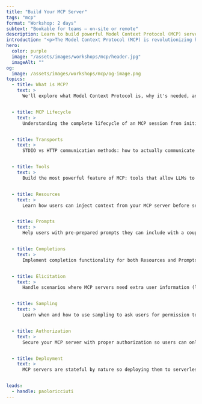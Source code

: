 ```yaml
---
title: "Build Your MCP Server"
tags: "mcp"
format: "Workshop: 2 days"
subtext: "Bookable for teams – on-site or remote"
description: Learn to build powerful Model Context Protocol (MCP) servers that extend AI capabilities with custom tools, resources, and integrations. This comprehensive workshop covers MCP fundamentals through advanced deployment strategies.
introduction: "<p>The Model Context Protocol (MCP) is revolutionizing how AI systems interact with external data and services. This hands-on workshop teaches you to build sophisticated MCP servers that can provide AI models with custom tools, dynamic resources, and contextual information. From basic server setup to advanced features like authorization and deployment, you'll gain the skills to create MCP servers that unlock new possibilities for AI-powered applications.</p>"
hero:
  color: purple
  image: "/assets/images/workshops/mcp/header.jpg"
  imageAlt: ""
og:
  image: /assets/images/workshops/mcp/og-image.png
topics:
  - title: What is MCP?
    text: >
      We'll explore what Model Context Protocol is, why it's needed, and what the main applications are for extending AI capabilities.


  - title: MCP Lifecycle
    text: >
      Understanding the complete lifecycle of an MCP session from initialization to shutdown, including connection management and error handling.


  - title: Transports
    text: >
      STDIO vs HTTP communication methods: how to actually communicate via MCP, exploring the advantages of each transport mechanism.


  - title: Tools
    text: >
      Build the most powerful feature of MCP: tools that allow LLMs to autonomously request additional context and perform actions on behalf of users.


  - title: Resources
    text: >
      Learn how users can inject context from your MCP server before sending prompts. We'll explore different resource types and create dynamic resources.


  - title: Prompts
    text: >
      Help users with pre-prepared prompts they can include with a couple of clicks. Learn how to expose reusable prompts from your MCP server.


  - title: Completions
    text: >
      Implement completion functionality for both Resources and Prompts to provide MCP clients with information about what's available on your server.


  - title: Elicitation
    text: >
      Handle scenarios where MCP servers need extra user information (like GitHub usernames) by implementing elicitation to ask users directly.


  - title: Sampling
    text: >
      Learn when and how to use sampling to ask users for permission to use their LLM to fulfill requests, managing costs and permissions effectively.


  - title: Authorization
    text: >
      Secure your MCP server with proper authorization so users can only access their own data, plus deployment strategies for sharing via npm or hosting.


  - title: Deployment
    text: >
      MCP servers are stateful by nature so deploying them to serverless needs a bit more carefulness...let's learn the ins and outs of how to deploy an MCP server.


leads:
  - handle: paoloricciuti
---
```


<!--break-->
